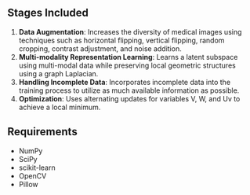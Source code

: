 ## Stages Included
1. **Data Augmentation**: Increases the diversity of medical images using techniques such as horizontal flipping, vertical flipping, random cropping, contrast adjustment, and noise addition.
2. **Multi-modality Representation Learning**: Learns a latent subspace using multi-modal data while preserving local geometric structures using a graph Laplacian.
3. **Handling Incomplete Data**: Incorporates incomplete data into the training process to utilize as much available information as possible.
4. **Optimization**: Uses alternating updates for variables V, W, and Uv to achieve a local minimum.

## Requirements
- NumPy
- SciPy
- scikit-learn
- OpenCV
- Pillow
